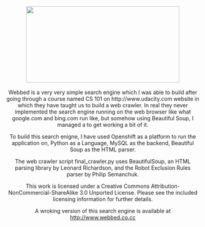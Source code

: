 <center><img src='http://www.amityadav.in/images/webbed_logo.png' width='400px' height='200px' /><center><br />
Webbed is a very very simple search engine which I was able to build after going through a course named CS 101 on http://www.udacity.com website in which they have taught us to build a web crawler. In real they never implemented the search engine running on the web browser like what google.com and bing.com run like, but somehow using Beautiful Soup, I managed a to get working a bit of it.

To build this search enigne, I have used Openshift as a platform to run the application on, Python as a Language, MySQL as the backend, Beautiful Soup as the HTML parser.

The web crawler script final_crawler.py uses BeautifulSoup, an HTML parsing library by Leonard Richardson, and the Robot Exclusion Rules parser by Philip Semanchuk.

This work is licensed under a Creative Commons Attribution-NonCommercial-ShareAlike 3.0 Unported License. Please see the included licensing information for further details.

A wroking version of this search engine is available at http://www.webbed.co.cc

